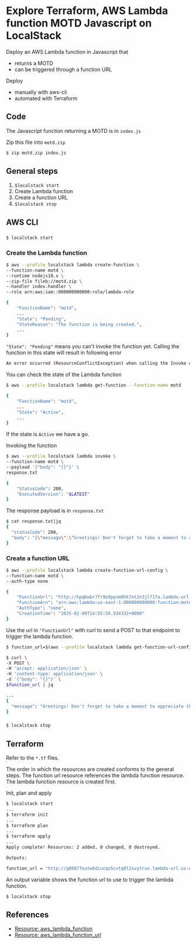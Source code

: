# Explore Terraform, AWS Lambda function MOTD Javascript on LocalStack

Deploy an AWS Lambda function in Javascript that

* returns a MOTD
* can be triggered through a function URL

Deploy

* manually with aws-cli
* automated with Terraform

## Code

The Javascript function returning a MOTD is in `index.js`

Zip this file into `motd.zip`

```bash
$ zip motd.zip index.js
```

## General steps

1. `$localstack start`
1. Create Lambda function
1. Create a function URL
1. `$localstack stop`

## AWS CLI

###

```bash
$ localstack start
```

### Create the Lambda function

```bash
$ aws --profile localstack lambda create-function \
--function-name motd \
--runtime nodejs18.x \
--zip-file fileb://motd.zip \
--handler index.handler \
--role arn:aws:iam::000000000000:role/lambda-role

{
    "FunctionName": "motd",
    ...
    "State": "Pending",
    "StateReason": "The function is being created.",
    ...
}
```

`"State": "Pending"` means you can't invoke the function yet. Calling the function in this state will result in following error

```bash
An error occurred (ResourceConflictException) when calling the Invoke operation: The operation cannot be performed at this time. The function is currently in the following state: Pending
```

You can check the state of the Lambda function

```bash
$ aws --profile localstack lambda get-function --function-name motd

{
    "FunctionName": "motd",
    ...
    "State": "Active",
    ...
}
```
If the state is `Active` we have a go.

Invoking the function

```bash
$ aws --profile localstack lambda invoke \
--function-name motd \
--payload '{"body": "{}"}' \
response.txt

{
    "StatusCode": 200,
    "ExecutedVersion": "$LATEST"
}
```

The response payload is in `response.txt`

```bash
$ cat response.txt|jq
{
  "statusCode": 200,
  "body": "{\"message\":\"Greetings! Don't forget to take a moment to appreciate the little things.\"}"
}
```

### Create a function URL

```bash
$ aws --profile localstack lambda create-function-url-config \
--function-name motd \
--auth-type none

{
    "FunctionUrl": "http://hpq6wbr7fr9o9ppsm0hk7nt2n3jlf17a.lambda-url.us-east-1.localhost.localstack.cloud:4566/",
    "FunctionArn": "arn:aws:lambda:us-east-1:000000000000:function:motd",
    "AuthType": "none",
    "CreationTime": "2025-02-09T14:55:58.934332+0000"
}
```

Use the url in `"FunctionUrl"` with curl to send a POST to that endpoint to trigger the lambda function.

```bash
$ function_url=$(aws --profile localstack lambda get-function-url-config --function-name motd|jq .FunctionUrl|sed 's/^"//;s/"$//')
```

```bash
$ curl \
-X POST \
-H 'accept: application/json' \
-H 'content-type: application/json' \
-d '{"body": "{}"}' \
$function_url | jq

...
{
  "message": "Greetings! Don't forget to take a moment to appreciate the little things."
}
```

###

```bash
$ localstack stop
```

## Terraform

Refer to the `*.tf` files.

The order in which the resources are created conforms to the general steps. The function url resource references the lambda function resource. The lambda function resource is created first.

Init, plan and apply

```bash
$ localstack start
...
$ terraform init
...
$ terraform plan
...
$ terraform apply
...
Apply complete! Resources: 2 added, 0 changed, 0 destroyed.

Outputs:

function_url = "http://g8087feutw6diucqs5cvtq8l2svytrux.lambda-url.us-east-1.localhost.localstack.cloud:4566/"
```

An output variable shows the function url to use to trigger the lambda function.

```bash
$ localstack stop
```

## References

* [Resource: aws_lambda_function](https://registry.terraform.io/providers/hashicorp/aws/latest/docs/resources/lambda_function)
* [Resource: aws_lambda_function_url](https://registry.terraform.io/providers/hashicorp/aws/latest/docs/resources/lambda_function_url)